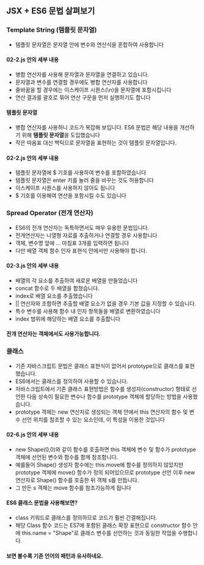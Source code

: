 ## JSX + ES6 문법 살펴보기

### Template String (템플릿 문자열)

* 템플릿 문자열은 문자열 안에 변수와 연산식을 혼합하여 사용합니다

#### 02-2.js 안의 세부 내용

* 병합 연산자를 사용해 문자열과 문자열을 연결하고 있습니다.
* 문자열과 변수를 연결할 경우에도 병합 연산자를 사용합니다
* 줄바꿈을 할 경우에는 이스케이프 시퀀스(\n)을 문자열에 포함시킵니다
* 연산 결과를 괄호로 묶어 연산 구문을 먼저 실행하기도 합니다

#### 템플릿 문자열

* 병합 연산자를 사용하니 코드가 복잡해 보입니다. ES6 문법은 해당 내용을 개선하기 위해 **템플릿 문자열**을 도입했습니다
* 작은 따옴표 대신 백틱으로 문자열을 표현하는 것이 템플릿 문자열입니다.

#### 02-2.js 안의 세부 내용

* 템플릿 문자열에 $ 기호를 사용하여 변수를 포함하였습니다
* 템플릿 문자열은 enter 키를 눌러 줄을 바꾸는 것도 허용합니다
* 이스케이프 시퀀스를 사용하지 않아도 됩니다
* $ 기호를 이용해여 연산을 포함시킬 수도 있습니다


### Spread Operator (전개 연산자)

* ES6의 전개 연산자는 독특하면서도 매우 유용한 문법입니다.
* 전개연산자는 나열형 자료를 추출하거나 연결할 경우 사용합니다
* 객체, 변수명 앞에 ... 마침표 3개를 입력하면 됩니다
* 다만 배열 객체 함수 인자 표현식 안에서만 사용해야 합니다.

#### 02-3.js 안의 세부 내용

* 배열의 각 요소를 추출하여 새로운 배열을 만들었습니다
* concat 함수로 두 배열을 합쳤습니다.
* index로 배열 요소를 추출했습니다
* || 연산자와 조합하면 추출할 배열 요소가 없을 경우 기본 값을 지정할 수 있습니다.
* 특수 변수를 사용해 함수 내 인자 항목들을 배열로 변환하였습니다
* index 범위에 해당하는 배열 요소를 추출합니다

#### 전개 연산자는 객체에서도 사용가능합니다. 

### 클래스

* 기존 자바스크립트 문법은 클래스 표현식이 없어서 prototype으로 클래스를 표현했습니다.
* ES6에서는 클래스를 정의하여 사용할 수 있습니다.
* 자바스크립트에서 기존 클래스 표현방법은 함수를 생성자(constructor) 형태로 선언한 다음 상속이 필요한 변수나 함수를 prototype 객체에 할당하는 방법을 사용했습니다.
* prototype 객체는 new 연산자로 생성되는 객체 안에서 this 연산자의 함수 및 변수 선언 위치를 참조할 수 있는 요소인데, 이 특성을 이용한 것입니다

#### 02-6.js 안의 세부 내용

* new Shape(0,0)와 같이 함수를 호출하면 this 객체에 변수 및 함수가 prototype 객체에 선언된 변수와 함수를 함께 참조합니다.
* 예를들어 Shape() 생성자 함수에는 this.move에 함수를 정의하지 않았지만 prototype 객체에 move() 함수가 정의 되어있으므로 prototype 선언 이후 new 연산자로 Shape() 함수를 호출한 뒤 객체 s를 만듭니다.
* 그 만든 s 객체는 move 함수를 참조가능하게 됩니다

#### ES6 클래스 문법을 사용해보면?

* class 키워드로 클래스를 정의하므로 코드가 훨씬 간결해집니다.
* 해당 Class 함수 코드는 ES7에 포함된 클래스 확장 표현으로 constructor 함수 안에 this.name = "Shape"로 클래스 변수를 선언하는 것과 동일한 작업을 수행합니다.

#### 보면 볼수록 기존 언어의 패턴과 유사하네요.
